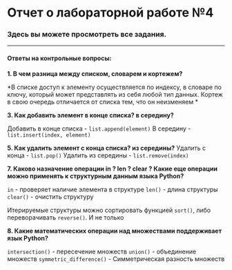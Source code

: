 # Отчет о лабораторной работе №4
### Здесь вы можете просмотреть все задания.
___
#### Ответы на контрольные вопросы:


**1. В чем разница между списком, словарем и кортежем?**

*В списке доступ к элементу осуществляется по индексу, в словаре по ключу, который может представлять из себя любой тип данных. Кортеж в свою очередь отличается от списка тем, что он неизменяем *

**3. Как добавить элемент в конце списка? в середину?**

Добавить в конце списка - `list.append(element)`
В середину - `list.insert(index, element)`

**5. Как удалить элемент с конца списка? из середины?**
Удалить с конца - `list.pop()`
Удалить из середины - `list.remove(index)`

**7. Каково назначение операции in ? len ? clear ? Какие еще операции можно применять к структурным данным языка Python?**

`in` - проверяет наличие элемента в структуре 
`len()` - длина структуры
`clear()` - очистить структуру

Итерируемые структуры можно сортировать функцией `sort()`, либо переворачивать `reverse()`. И не только

**8. Какие математических операции над множествами поддерживает язык Python?**

`intersection()` - пересечение множеств
`union()` - объединение множеств
`symmetric_difference()` - Симметрическая разность множеств